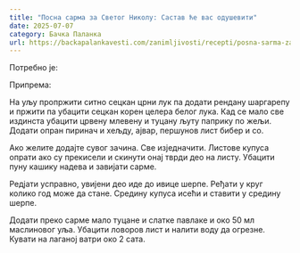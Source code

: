 ```yaml
---
title: "Посна сарма за Светог Николу: Састав ће вас одушевити"
date: 2025-07-07
category: Бачка Паланка
url: https://backapalankavesti.com/zanimljivosti/recepti/posna-sarma-za-svetog-nikolu-sastav-ce-vas-oduseviti3/
---
```


Потребно је:

Припрема:

На уљу пропржити ситно сецкан црни лук па додати рендану шаргарепу и пржити па убацити сецкан корен целера белог лука. Кад се мало све издинста убацити црвену млевену и туцану љуту паприку по жељи. Додати опран пиринач и хељду, ајвар, першунов лист бибер и со.

Ако желите додајте сувог зачина. Све изједначити. Листове купуса опрати ако су прекисели и скинути онај тврди део на листу. Убацити пуну кашику надева и завијати сарме.

Редјати усправно, увијени део иде до ивице шерпе. Ређати у круг колико год може да стане. Средину купуса исећи и ставити у средину шерпе.

Додати преко сарме мало туцане и слатке павлаке и око 50 мл маслиновог уља. Убацити ловоров лист и налити воду да огрезне. Кувати на лаганој ватри око 2 сата.
